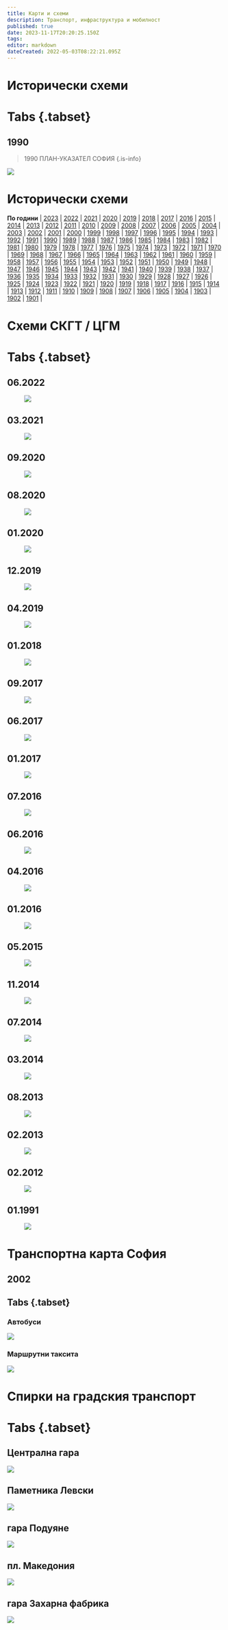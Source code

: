 ```yaml
---
title: Карти и схеми
description: Транспорт, инфраструктура и мобилност
published: true
date: 2023-11-17T20:20:25.150Z
tags: 
editor: markdown
dateCreated: 2022-05-03T08:22:21.095Z
---
```


# Исторически схеми
# Tabs {.tabset}

## 1990
> 1990 ПЛАН-УКАЗАТЕЛ СОФИЯ
{.is-info}

<img src="https://drive.google.com/uc?id=1OpVPv2Svsh3Foln_tDLyeRxp9yz4D8G9">



# Исторически схеми
**По години** | [2023](/bg/maps-and-schemes/2023) | [2022](/bg/maps-and-schemes/2022) | [2021](/bg/maps-and-schemes/2021) | [2020](/bg/maps-and-schemes/2020) | [2019](/bg/maps-and-schemes/2019) | [2018](/bg/maps-and-schemes/2018) | [2017](/bg/maps-and-schemes/2017) | [2016](/bg/maps-and-schemes/2016) | [2015](/bg/maps-and-schemes/2015) | [2014](/bg/maps-and-schemes/2014) | [2013](/bg/maps-and-schemes/2013) | [2012](/bg/maps-and-schemes/2012) | [2011](/bg/maps-and-schemes/2011) | [2010](/bg/maps-and-schemes/2010) | [2009](/bg/maps-and-schemes/2009) | [2008](/bg/maps-and-schemes/2008) | [2007](/bg/maps-and-schemes/2007) | [2006](/bg/maps-and-schemes/2006) | [2005](/bg/maps-and-schemes/2005) | [2004](/bg/maps-and-schemes/2004) | [2003](/bg/maps-and-schemes/2003) | [2002](/bg/maps-and-schemes/2002) | [2001](/bg/maps-and-schemes/2001) | [2000](/bg/maps-and-schemes/2000) | [1999](/bg/maps-and-schemes/1999) | [1998](/bg/maps-and-schemes/1998) | [1997](/bg/maps-and-schemes/1997) | [1996](/bg/maps-and-schemes/1996) | [1995](/bg/maps-and-schemes/1995) | [1994](/bg/maps-and-schemes/1994) | [1993](/bg/maps-and-schemes/1993) | [1992](/bg/maps-and-schemes/1992) | [1991](/bg/maps-and-schemes/1991) | [1990](/bg/maps-and-schemes/1990) | [1989](/bg/maps-and-schemes/1989) | [1988](/bg/maps-and-schemes/1988) | [1987](/bg/maps-and-schemes/1987) | [1986](/bg/maps-and-schemes/1986) | [1985](/bg/maps-and-schemes/1985) | [1984](/bg/maps-and-schemes/1984) | [1983](/bg/maps-and-schemes/1983) | [1982](/bg/maps-and-schemes/1982) | [1981](/bg/maps-and-schemes/1981) | [1980](/bg/maps-and-schemes/1980) | [1979](/bg/maps-and-schemes/1979) | [1978](/bg/maps-and-schemes/1978) | [1977](/bg/maps-and-schemes/1977) | [1976](/bg/maps-and-schemes/1976) | [1975](/bg/maps-and-schemes/1975) | [1974](/bg/maps-and-schemes/1974) | [1973](/bg/maps-and-schemes/1973) | [1972](/bg/maps-and-schemes/1972) | [1971](/bg/maps-and-schemes/1971) | [1970](/bg/maps-and-schemes/1970) | [1969](/bg/maps-and-schemes/1969) | [1968](/bg/maps-and-schemes/1968) | [1967](/bg/maps-and-schemes/1967) | [1966](/bg/maps-and-schemes/1966) | [1965](/bg/maps-and-schemes/1965) | [1964](/bg/maps-and-schemes/1964) | [1963](/bg/maps-and-schemes/1963) | [1962](/bg/maps-and-schemes/1962) | [1961](/bg/maps-and-schemes/1961) | [1960](/bg/maps-and-schemes/1960) | [1959](/bg/maps-and-schemes/1959) | [1958](/bg/maps-and-schemes/1958) | [1957](/bg/maps-and-schemes/1957) | [1956](/bg/maps-and-schemes/1956) | [1955](/bg/maps-and-schemes/1955) | [1954](/bg/maps-and-schemes/1954) | [1953](/bg/maps-and-schemes/1953) | [1952](/bg/maps-and-schemes/1952) | [1951](/bg/maps-and-schemes/1951) | [1950](/bg/maps-and-schemes/1950) | [1949](/bg/maps-and-schemes/1949) | [1948](/bg/maps-and-schemes/1948) | [1947](/bg/maps-and-schemes/1947) | [1946](/bg/maps-and-schemes/1946) | [1945](/bg/maps-and-schemes/1945) | [1944](/bg/maps-and-schemes/1944) | [1943](/bg/maps-and-schemes/1943) | [1942](/bg/maps-and-schemes/1942) | [1941](/bg/maps-and-schemes/1941) | [1940](/bg/maps-and-schemes/1940) | [1939](/bg/maps-and-schemes/1939) | [1938](/bg/maps-and-schemes/1938) | [1937](/bg/maps-and-schemes/1937) | [1936](/bg/maps-and-schemes/1936) | [1935](/bg/maps-and-schemes/1935) | [1934](/bg/maps-and-schemes/1934) | [1933](/bg/maps-and-schemes/1933) | [1932](/bg/maps-and-schemes/1932) | [1931](/bg/maps-and-schemes/1931) | [1930](/bg/maps-and-schemes/1930) | [1929](/bg/maps-and-schemes/1929) | [1928](/bg/maps-and-schemes/1928) | [1927](/bg/maps-and-schemes/1927) | [1926](/bg/maps-and-schemes/1926) | [1925](/bg/maps-and-schemes/1925) | [1924](/bg/maps-and-schemes/1924) | [1923](/bg/maps-and-schemes/1923) | [1922](/bg/maps-and-schemes/1922) | [1921](/bg/maps-and-schemes/1921) | [1920](/bg/maps-and-schemes/1920) | [1919](/bg/maps-and-schemes/1919) | [1918](/bg/maps-and-schemes/1918) | [1917](/bg/maps-and-schemes/1917) | [1916](/bg/maps-and-schemes/1916) | [1915](/bg/maps-and-schemes/1915) | [1914](/bg/maps-and-schemes/1914) | [1913](/bg/maps-and-schemes/1913) | [1912](/bg/maps-and-schemes/1912) | [1911](/bg/maps-and-schemes/1911) | [1910](/bg/maps-and-schemes/1910) | [1909](/bg/maps-and-schemes/1909) | [1908](/bg/maps-and-schemes/1908) | [1907](/bg/maps-and-schemes/1907) | [1906](/bg/maps-and-schemes/1906) | [1905](/bg/maps-and-schemes/1905) | [1904](/bg/maps-and-schemes/1904) | [1903](/bg/maps-and-schemes/1903) | [1902](/bg/maps-and-schemes/1902) | [1901](/bg/maps-and-schemes/1901) | 






# Схеми СКГТ / ЦГМ
# Tabs {.tabset}


## 06.2022
<figure class="zoom" onmousemove="zoom(event)" style="background-image: url(https://lh6.googleusercontent.com/40ToFmT1dbO5eFii19Mj4VxRPFDdRV5gt-ofnAGIJCI3BSEs9Y4PjjFJR7P6v5ZOyUE=w2400)">
  <img src="https://lh6.googleusercontent.com/40ToFmT1dbO5eFii19Mj4VxRPFDdRV5gt-ofnAGIJCI3BSEs9Y4PjjFJR7P6v5ZOyUE=w2400"/>
</figure>

## 03.2021
<figure class="zoom" onmousemove="zoom(event)" style="background-image: url(https://lh5.googleusercontent.com/g0tsuMXS9f-i-ocEAxYhXWbKFGDgD9wfzOCStl0X7hA_QDwhFehT0PJ4gd3XdhXeku4=w2400)">
  <img src="https://lh5.googleusercontent.com/g0tsuMXS9f-i-ocEAxYhXWbKFGDgD9wfzOCStl0X7hA_QDwhFehT0PJ4gd3XdhXeku4=w2400"/>
</figure>

## 09.2020
<figure class="zoom" onmousemove="zoom(event)" style="background-image: url(https://lh5.googleusercontent.com/V2E6-xdACQ1sZ4KstdZbTTeMHEP7_BwBtFOocQvVL_O4FddLz4Xy0wai_5LUVw2Maz0=w2400">
  <img src="https://lh5.googleusercontent.com/V2E6-xdACQ1sZ4KstdZbTTeMHEP7_BwBtFOocQvVL_O4FddLz4Xy0wai_5LUVw2Maz0=w2400"/>
</figure>

## 08.2020
<figure class="zoom" onmousemove="zoom(event)" style="background-image: url(https://lh5.googleusercontent.com/5MYyN6XB7tvyL_iPzy73Jtv8B9u8bZdpingAAHWklg_S_wVO1ENp3SsXNw_27NLpsCM=w2400">
  <img src="https://lh5.googleusercontent.com/5MYyN6XB7tvyL_iPzy73Jtv8B9u8bZdpingAAHWklg_S_wVO1ENp3SsXNw_27NLpsCM=w2400"/>
</figure>

## 01.2020
<figure class="zoom" onmousemove="zoom(event)" style="background-image: url(https://lh6.googleusercontent.com/vWZaj2F7RLIZZJQUYFW1uFxTqtQI_iD0QdNrPlDUCzUupKd25nWuHnrFZjHhYJS7h7U=w2400">
  <img src="https://lh6.googleusercontent.com/vWZaj2F7RLIZZJQUYFW1uFxTqtQI_iD0QdNrPlDUCzUupKd25nWuHnrFZjHhYJS7h7U=w2400"/>
</figure>


## 12.2019
<figure class="zoom" onmousemove="zoom(event)" style="background-image: url(https://lh5.googleusercontent.com/hdRVh4wcu3m1nG_xwWFStQFejQvCZZiDP0P6WJGQTH6lMXYXg9QuW8dhSAcp4mBGFjE=w2400">
  <img src="https://lh5.googleusercontent.com/hdRVh4wcu3m1nG_xwWFStQFejQvCZZiDP0P6WJGQTH6lMXYXg9QuW8dhSAcp4mBGFjE=w2400"/>
</figure>

## 04.2019
<figure class="zoom" onmousemove="zoom(event)" style="background-image: url(https://lh3.googleusercontent.com/BKGvVAqOpZWy1VLjy7HV_0jkLEagdRLgcItpWK0jeaVb30euP7gaZPfsqlbeBh47cT4=w2400">
  <img src="https://lh3.googleusercontent.com/BKGvVAqOpZWy1VLjy7HV_0jkLEagdRLgcItpWK0jeaVb30euP7gaZPfsqlbeBh47cT4=w2400"/>
</figure>

## 01.2018
<figure class="zoom" onmousemove="zoom(event)" style="background-image: url(https://lh6.googleusercontent.com/0JQoCLa-WqsejKjc2OGhhc3-QF9GSQLffjBiJlsQWlTBnbmTRMknMCWkFH3NTcQmGSU=w2400">
  <img src="https://lh6.googleusercontent.com/0JQoCLa-WqsejKjc2OGhhc3-QF9GSQLffjBiJlsQWlTBnbmTRMknMCWkFH3NTcQmGSU=w2400"/>
</figure>

## 09.2017
<figure class="zoom" onmousemove="zoom(event)" style="background-image: url(https://lh3.googleusercontent.com/m9_0F8m4FL6LpkHYoaJ1-tQtUWCtlcLdOv1cBYyFhDKkTNuUpzeRSnHLTpI5R7hKwxY=w2400">
  <img src="https://lh3.googleusercontent.com/m9_0F8m4FL6LpkHYoaJ1-tQtUWCtlcLdOv1cBYyFhDKkTNuUpzeRSnHLTpI5R7hKwxY=w2400"/>
</figure>

## 06.2017
<figure class="zoom" onmousemove="zoom(event)" style="background-image: url(https://lh4.googleusercontent.com/f2Em3rB5c57E0xa3ejpobOkkp4sc3XAQ4JUE6ouEW26fkZFRNR9UdHlWxWDih1jCAFU=w2400">
  <img src="https://lh4.googleusercontent.com/f2Em3rB5c57E0xa3ejpobOkkp4sc3XAQ4JUE6ouEW26fkZFRNR9UdHlWxWDih1jCAFU=w2400"/>
</figure>

## 01.2017
<figure class="zoom" onmousemove="zoom(event)" style="background-image: url(https://lh4.googleusercontent.com/lbzok7u2kHOJ9vEhDAiw_VbQbOvBonEjXk3H_bSr0twQ-Shg5313KgqEppBRAE2GYMQ=w2400">
  <img src="https://lh4.googleusercontent.com/lbzok7u2kHOJ9vEhDAiw_VbQbOvBonEjXk3H_bSr0twQ-Shg5313KgqEppBRAE2GYMQ=w2400"/>
</figure>

## 07.2016
<figure class="zoom" onmousemove="zoom(event)" style="background-image: url(https://lh3.googleusercontent.com/_rAw5m9gF630QWDIPUjI6sds-ke7l8woDEzZCAFo8XqDe2kLU-5-4zNnHzW54LbDdr4=w2400">
  <img src="https://lh3.googleusercontent.com/_rAw5m9gF630QWDIPUjI6sds-ke7l8woDEzZCAFo8XqDe2kLU-5-4zNnHzW54LbDdr4=w2400"/>
</figure>

## 06.2016
<figure class="zoom" onmousemove="zoom(event)" style="background-image: url(https://lh4.googleusercontent.com/huDzZ6tjQ-GPTletd49W-WLw-KBbZ2afkSCacJPMKgt1oO4IjjcCQK1Ub7LNt_DJ49Y=w2400">
  <img src="https://lh4.googleusercontent.com/huDzZ6tjQ-GPTletd49W-WLw-KBbZ2afkSCacJPMKgt1oO4IjjcCQK1Ub7LNt_DJ49Y=w2400"/>
</figure>

## 04.2016
<figure class="zoom" onmousemove="zoom(event)" style="background-image: url(https://lh6.googleusercontent.com/TAJPhvr6PMGmwkG32yrCDXL54nsdA3Rn09AZ9qKIn6plwLqqvK8_HUKKhUEsrNzfgk8=w2400">
  <img src="https://lh6.googleusercontent.com/TAJPhvr6PMGmwkG32yrCDXL54nsdA3Rn09AZ9qKIn6plwLqqvK8_HUKKhUEsrNzfgk8=w2400"/>
</figure>

## 01.2016
<figure class="zoom" onmousemove="zoom(event)" style="background-image: url(https://lh3.googleusercontent.com/Q9GAo3UzqvMQj6BPpetkLDu5SPXo7Z-PYZ5-BjuCcbVmtRb1-Jwq0aF56V5NMcXbABs=w2400">
  <img src="https://lh3.googleusercontent.com/Q9GAo3UzqvMQj6BPpetkLDu5SPXo7Z-PYZ5-BjuCcbVmtRb1-Jwq0aF56V5NMcXbABs=w2400"/>
</figure>

## 05.2015
<figure class="zoom" onmousemove="zoom(event)" style="background-image: url(https://lh6.googleusercontent.com/DYz1Jw96Hbdt9hjAQ_4eBNB8eJR9Ux9AIAEuuJ8troKLiuuuBVSHjv33zkUYl6U2BxI=w2400">
  <img src="https://lh6.googleusercontent.com/DYz1Jw96Hbdt9hjAQ_4eBNB8eJR9Ux9AIAEuuJ8troKLiuuuBVSHjv33zkUYl6U2BxI=w2400"/>
</figure>

## 11.2014
<figure class="zoom" onmousemove="zoom(event)" style="background-image: url(https://lh3.googleusercontent.com/1K4NBUeu2J7gT4Maaquvo19m9iSP0vvkQ3jgj_Q0DhDSfgpUe0-7Ln5kIC925k6O8LY=w2400">
  <img src="https://lh3.googleusercontent.com/1K4NBUeu2J7gT4Maaquvo19m9iSP0vvkQ3jgj_Q0DhDSfgpUe0-7Ln5kIC925k6O8LY=w2400"/>
</figure>


## 07.2014
<figure class="zoom" onmousemove="zoom(event)" style="background-image: url(https://lh5.googleusercontent.com/cBjHa_oimUXk-cECbTFBKl5ZvcKYbB39wFctPlhKCjQbxfEnMsHzDULkcphEoqLmDqs=w2400">
  <img src="https://lh5.googleusercontent.com/cBjHa_oimUXk-cECbTFBKl5ZvcKYbB39wFctPlhKCjQbxfEnMsHzDULkcphEoqLmDqs=w2400"/>
</figure>

## 03.2014
<figure class="zoom" onmousemove="zoom(event)" style="background-image: url(https://lh4.googleusercontent.com/GxxEoMSI-c8Zic84WyIbpKphiNkiKLbWkvFrmmBtoktSiaITETbGnvGLalU1ptTJm7c=w2400">
  <img src="https://lh4.googleusercontent.com/GxxEoMSI-c8Zic84WyIbpKphiNkiKLbWkvFrmmBtoktSiaITETbGnvGLalU1ptTJm7c=w2400"/>
</figure>


## 08.2013
<figure class="zoom" onmousemove="zoom(event)" style="background-image: url(https://lh6.googleusercontent.com/o7eDIEyNqrLtmhpih2ggAZ_E6iG5XF9GA9w0h7wlH_l07ITXrooic-uztL4d-k3Sjcg=w2400">
  <img src="https://lh6.googleusercontent.com/o7eDIEyNqrLtmhpih2ggAZ_E6iG5XF9GA9w0h7wlH_l07ITXrooic-uztL4d-k3Sjcg=w2400"/>
</figure>


## 02.2013
<figure class="zoom" onmousemove="zoom(event)" style="background-image: url(https://lh6.googleusercontent.com/o7eDIEyNqrLtmhpih2ggAZ_E6iG5XF9GA9w0h7wlH_l07ITXrooic-uztL4d-k3Sjcg=w2400">
  <img src="https://lh6.googleusercontent.com/o7eDIEyNqrLtmhpih2ggAZ_E6iG5XF9GA9w0h7wlH_l07ITXrooic-uztL4d-k3Sjcg=w2400"/>
</figure>


## 02.2012
<figure class="zoom" onmousemove="zoom(event)" style="background-image: url(https://lh5.googleusercontent.com/CJORCJKDePwMCtz49YEda6fkMe4FqUdmPoz4VKQX18Zt0IJYejRo3__6ToyjVC8JWKk=w2400">
  <img src="https://lh5.googleusercontent.com/CJORCJKDePwMCtz49YEda6fkMe4FqUdmPoz4VKQX18Zt0IJYejRo3__6ToyjVC8JWKk=w2400"/>
</figure>

## 01.1991
<figure class="zoom" onmousemove="zoom(event)" style="background-image: url(https://lh4.googleusercontent.com/Z38457b0oits4_CwcJnlB0adhOvy-RaGAF-pXc7GDmEJTFYUbXyuXWCXxylZBeshCFY=w2400">
  <img src="https://lh4.googleusercontent.com/Z38457b0oits4_CwcJnlB0adhOvy-RaGAF-pXc7GDmEJTFYUbXyuXWCXxylZBeshCFY=w2400"/>
</figure>


# Транспортна карта София

## 2002 

##  Tabs {.tabset}

### Автобуси
<img src="https://drive.google.com/uc?id=1M6CtvYvGajEAld9Wd6NGGY6UviYyDYN2">



### Маршрутни таксита
<img src="https://drive.google.com/uc?id=1mIYs-XzN_c_kuGcgqgSjbrqriysi7PaR">



# Спирки на градския транспорт
# Tabs {.tabset}


## Централна гара
<img src="https://lh6.googleusercontent.com/d1XUk7Rsu5v2AKPb8LiwccwmMNnBRsM3EtPm_G674Io3Gdf7QIGjmX-9h-Wv-ENzVdg=w2400">

## Паметника Левски
<img src="https://lh4.googleusercontent.com/oDGN6Tnp7SCmlcJuB1a3MmiZ9mlaivIgHWICHTGzZ5We1nMCF-3RvgnjuyE4f_-OLCw=w2400">

## гара Подуяне
<img src="https://lh4.googleusercontent.com/WfiCU8oqj6R19ZYtZedpQmksVNOY5bBq1HTvawuuD7w2COK_qaK4uRhz6mDe2rb4EaA=w2400">

## пл. Македония
<img src="https://lh6.googleusercontent.com/ywTbR49zu1ReOYMUmqQT35pU4kF3wGVlPoiP6SKZqWVAn6lZ24ddYm3Cu_xQueNcDW4=w2400">

## гара Захарна фабрика
<img src="https://lh6.googleusercontent.com/2n8hkjHqQ29YlynnRcbRwz7wnjS3mIPaqTS6mIMXpB8ZQSO11FjssOfwbzy6bY4DnsI=w2400">
